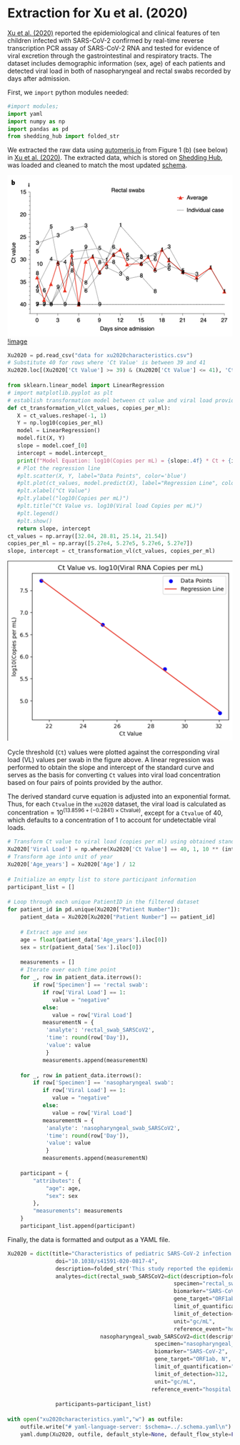 # Extraction for Xu et al. (2020)

[Xu et al. (2020)](https://www.nature.com/articles/s41591-020-0817-4) reported the epidemiological and clinical features of ten children infected with SARS-CoV-2 confirmed by real-time reverse transcription PCR assay of SARS-CoV-2 RNA and tested for evidence of viral excretion through the gastrointestinal and respiratory tracts. The dataset includes demographic information (sex, age) of each patients and detected viral load in both of nasopharyngeal and rectal swabs recorded by days after admission.

First, we `import` python modules needed:

```python
#import modules;
import yaml
import numpy as np
import pandas as pd
from shedding_hub import folded_str
```

We extracted the raw data using [automeris.io](https://automeris.io/) from Figure 1 (b) (see below) in [Xu et al. (2020)](https://www.nature.com/articles/s41591-020-0817-4/figures/1). The extracted data, which is stored on [Shedding Hub](https://github.com/shedding-hub/shedding-hub/tree/main/data/xu2020characteristics), was loaded and cleaned to match the most updated [schema](https://github.com/shedding-hub/shedding-hub/blob/main/data/.schema.yaml).

![image](patient_data_rectal.png)
[!image](patient_data_nasopharyngeal.png)

```python
Xu2020 = pd.read_csv("data for xu2020characteristics.csv")
# Substitute 40 for rows where 'Ct Value' is between 39 and 41
Xu2020.loc[(Xu2020['Ct Value'] >= 39) & (Xu2020['Ct Value'] <= 41), 'Ct Value'] = 40

from sklearn.linear_model import LinearRegression
# import matplotlib.pyplot as plt
# establish transformation model between ct value and viral load provided four pairs of point by author
def ct_transformation_vl(ct_values, copies_per_ml):
   X = ct_values.reshape(-1, 1)
   Y = np.log10(copies_per_ml)
   model = LinearRegression()
   model.fit(X, Y)
   slope = model.coef_[0]
   intercept = model.intercept_
   print(f"Model Equation: log10(Copies per mL) = {slope:.4f} * Ct + {intercept:.4f}")
   # Plot the regression line
   #plt.scatter(X, Y, label="Data Points", color='blue')
   #plt.plot(ct_values, model.predict(X), label="Regression Line", color='red')
   #plt.xlabel("Ct Value")
   #plt.ylabel("log10(Copies per mL)")
   #plt.title("Ct Value vs. log10(Viral load Copies per mL)")
   #plt.legend()
   #plt.show() 
   return slope, intercept
ct_values = np.array([32.04, 28.81, 25.14, 21.54])
copies_per_ml = np.array([5.27e4, 5.27e5, 5.27e6, 5.27e7])
slope, intercept = ct_transformation_vl(ct_values, copies_per_ml)
```

![Linear Regression Plot](ct_value_vs_viral_load.png)

Cycle threshold (`Ct`) values were plotted against the corresponding viral load (VL) values per swab in the figure above. A linear regression was performed to obtain the slope and intercept of the standard curve and serves as the basis for converting `Ct` values into viral load concentration based on four pairs of points provided by the author.

The derived standard curve equation is adjusted into an exponential format. Thus, for each `Ctvalue` in the `xu2020` dataset, the viral load is calculated as $\text{concentration} = 10^{(13.8596 + (-0.2841) \times \text{Ctvalue})}$, except for a `Ctvalue` of 40, which defaults to a concentration of 1 to account for undetectable viral loads.

```python
# Transform Ct value to viral load (copies per ml) using obtained standard curve
Xu2020['Viral Load'] = np.where(Xu2020['Ct Value'] == 40, 1, 10 ** (intercept + slope * Xu2020['Ct Value']))
# Transform age into unit of year
Xu2020['Age_years'] = Xu2020['Age'] / 12

# Initialize an empty list to store participant information
participant_list = []

# Loop through each unique PatientID in the filtered dataset
for patient_id in pd.unique(Xu2020["Patient Number"]):
    patient_data = Xu2020[Xu2020["Patient Number"] == patient_id]
    
    # Extract age and sex
    age = float(patient_data['Age_years'].iloc[0])
    sex = str(patient_data['Sex'].iloc[0])

    measurements = []
    # Iterate over each time point
    for _, row in patient_data.iterrows():
        if row['Specimen'] == 'rectal swab':
           if row['Viral Load'] == 1:
              value = "negative"
           else:
              value = row['Viral Load']
           measurementN = {
            'analyte': 'rectal_swab_SARSCoV2',
            'time': round(row['Day']),
            'value': value
            }
           measurements.append(measurementN)

    for _, row in patient_data.iterrows():
        if row['Specimen'] == 'nasopharyngeal swab':
           if row['Viral Load'] == 1:
              value = "negative"
           else:
              value = row['Viral Load']
           measurementN = {
            'analyte': 'nasopharyngeal_swab_SARSCoV2',
            'time': round(row['Day']),
            'value': value
            }
           measurements.append(measurementN)

    participant = {
        "attributes": {
            "age": age,
            "sex": sex
        },
        "measurements": measurements
    }
    participant_list.append(participant)
```

Finally, the data is formatted and output as a YAML file.

```python
Xu2020 = dict(title="Characteristics of pediatric SARS-CoV-2 infection and potential evidence for persistent fecal viral shedding",
               doi="10.1038/s41591-020-0817-4",
               description=folded_str('This study reported the epidemiological and clinical features of ten children infected with SARS-CoV-2 confirmed by real-time reverse transcription PCR assay of SARS-CoV-2 RNA and tested for evidence of viral excretion through the gastrointestinal and respiratory tracts. A total of 107 samples in both of nasopharyngeal and rectal swabs were collected and ct values were recorded by days after admission. The standard curve of transforming ct value into viral load was calculated based on the concentration provided by the author.\n'),
               analytes=dict(rectal_swab_SARSCoV2=dict(description=folded_str("SARS-CoV-2 RNA copy number concentration in rectal swab samples. The unit of concentration were converted to copies per ml from Ct values based on standard curve calculated from the concentration provided by the author.\n"),
                                                    specimen="rectal_swab",
                                                    biomarker="SARS-CoV-2",
                                                    gene_target="ORF1ab, N", 
                                                    limit_of_quantification='unknown', 
                                                    limit_of_detection=312, 
                                                    unit="gc/mL", 
                                                    reference_event="hospital admission"), 
                             nasopharyngeal_swab_SARSCoV2=dict(description=folded_str("SARS-CoV-2 RNA copy number concentration in nasopharyngeal swab samples. The unit of concentration were converted to copies per ml from Ct values based on standard curve calculated from the concentration provided by the author.\n"),
                                              specimen="nasopharyngeal_swab",
                                              biomarker="SARS-CoV-2",
                                              gene_target="ORF1ab, N",
                                              limit_of_quantification="unknown",
                                              limit_of_detection=312,
                                              unit="gc/mL",
                                             reference_event="hospital admission")), 

               participants=participant_list)

with open("xu2020characteristics.yaml","w") as outfile:
    outfile.write("# yaml-language-server: $schema=../.schema.yaml\n")
    yaml.dump(Xu2020, outfile, default_style=None, default_flow_style=False, sort_keys=False)
```
